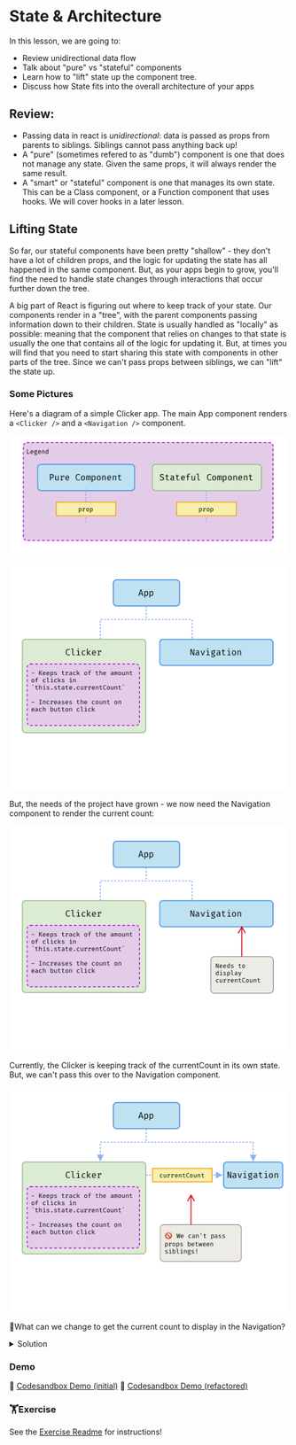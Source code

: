 # State & Architecture

In this lesson, we are going to:

- Review unidirectional data flow
- Talk about "pure" vs "stateful" components
- Learn how to "lift" state up the component tree.
- Discuss how State fits into the overall architecture of your apps

## Review:

- Passing data in react is _unidirectional_: data is passed as props from parents to siblings. Siblings cannot pass anything back up!
- A "pure" (sometimes refered to as "dumb") component is one that does not manage any state. Given the same props, it will always render the same result.
- A "smart" or "stateful" component is one that manages its own state. This can be a Class component, or a Function component that uses hooks. We will cover hooks in a later lesson.

## Lifting State

So far, our stateful components have been pretty "shallow" - they don't have a lot of children props, and the logic for updating the state has all happened in the same component. But, as your apps begin to grow, you'll find the need to handle state changes through interactions that occur further down the tree.

A big part of React is figuring out where to keep track of your state. Our components render in a "tree", with the parent components passing information down to their children. State is usually handled as "locally" as possible: meaning that the component that relies on changes to that state is usually the one that contains all of the logic for updating it. But, at times you will find that you need to start sharing this state with components in other parts of the tree. Since we can't pass props between siblings, we can "lift" the state up.

### Some Pictures

Here's a diagram of a simple Clicker app. The main App component renders a `<Clicker />` and a `<Navigation />` component.

![Legend](./images/Legend.png)

![Diagram 1](./images/1.png)

But, the needs of the project have grown - we now need the Navigation component to render the current count:

![Diagram 2](./images/2.png)

Currently, the Clicker is keeping track of the currentCount in its own state. But, we can't pass this over to the Navigation component.

![Diagram 3](./images/3.png)

🤔What can we change to get the current count to display in the Navigation?

<details>
  <summary>Solution</summary>
  To do this, we can "lift" our `currentCount` state up to the App component. This way, we can supply the `currentCount` to both child components. To update the count, We can pass our `increment` function down to the Clicker as a prop!

![Diagram 4](./images/4.png)

</details>

### Demo

🔗 [Codesandbox Demo (initial)](https://codesandbox.io/s/clever-satoshi-ziuzv)
🔗 [Codesandbox Demo (refactored)](https://codesandbox.io/s/cranky-pare-l8h1g)

### 🏋️‍Exercise

See the [Exercise Readme](./exercise.md) for instructions!
